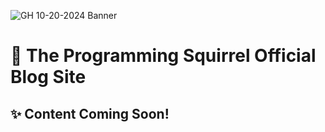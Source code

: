 ![GH 10-20-2024 Banner](https://github.com/user-attachments/assets/e04ba0c1-4f18-4210-b8b4-1edd0ae1f8f3)


# 🌰 The Programming Squirrel Official Blog Site

## ✨ Content Coming Soon!
